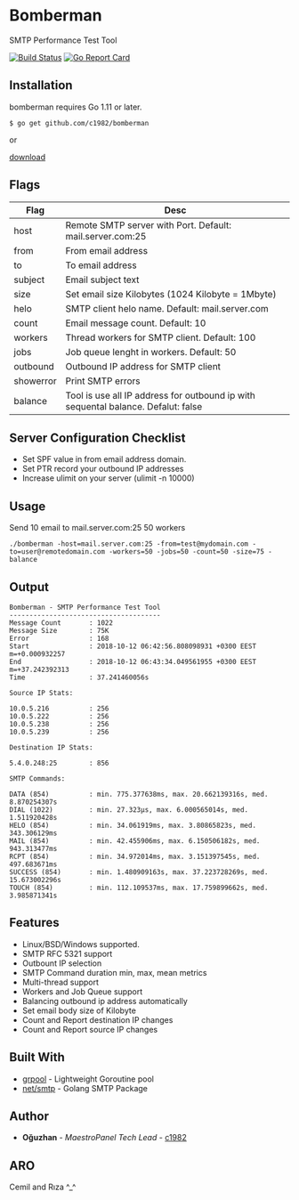 # Bomberman
SMTP Performance Test Tool

[![Build Status](https://travis-ci.org/c1982/bomberman.svg?branch=master)](https://travis-ci.org/c1982/bomberman) [![Go Report Card](https://goreportcard.com/badge/github.com/c1982/bomberman)](https://goreportcard.com/report/github.com/c1982/bomberman)


## Installation

bomberman requires Go 1.11 or later.

```
$ go get github.com/c1982/bomberman
```

or


[download](https://github.com/c1982/bomberman/releases)

## Flags

| Flag        | Desc           | 
| ------------- |-------------| 
| host | Remote SMTP server with Port. Default: mail.server.com:25 | 
| from | From email address | 
| to | To email address| 
| subject | Email subject text | 
| size | Set email size Kilobytes (1024 Kilobyte = 1Mbyte) |
| helo | SMTP client helo name. Default: mail.server.com | 
| count | Email message count. Default: 10|
| workers | Thread workers for SMTP client. Default: 100 |
| jobs | Job queue lenght in workers. Default: 50 |
| outbound | Outbound IP address for SMTP client |
| showerror | Print SMTP errors |
| balance | Tool is use all IP address for outbound ip with sequental balance. Defalut: false |


## Server Configuration Checklist

* Set SPF value in from email address domain.
* Set PTR record your outbound IP addresses
* Increase ulimit on your server (ulimit -n 10000)

## Usage

Send 10 email to mail.server.com:25 50 workers

```
./bomberman -host=mail.server.com:25 -from=test@mydomain.com -to=user@remotedomain.com -workers=50 -jobs=50 -count=50 -size=75 -balance
```

## Output

```
Bomberman - SMTP Performance Test Tool
--------------------------------------
Message Count		: 1022
Message Size		: 75K
Error			    : 168
Start			    : 2018-10-12 06:42:56.808098931 +0300 EEST m=+0.000932257
End			        : 2018-10-12 06:43:34.049561955 +0300 EEST m=+37.242392313
Time			    : 37.241460056s

Source IP Stats:

10.0.5.216		    : 256
10.0.5.222		    : 256
10.0.5.238		    : 256
10.0.5.239		    : 256

Destination IP Stats:

5.4.0.248:25	    : 856

SMTP Commands:

DATA (854)	        : min. 775.377638ms, max. 20.662139316s, med. 8.870254307s
DIAL (1022)	        : min. 27.323µs, max. 6.000565014s, med. 1.511920428s
HELO (854)	        : min. 34.061919ms, max. 3.80865823s, med. 343.306129ms
MAIL (854)	        : min. 42.455906ms, max. 6.150506182s, med. 943.313477ms
RCPT (854)	        : min. 34.972014ms, max. 3.151397545s, med. 497.683671ms
SUCCESS (854)	    : min. 1.480909163s, max. 37.223728269s, med. 15.673002296s
TOUCH (854)	        : min. 112.109537ms, max. 17.759899662s, med. 3.985871341s
```

## Features

* Linux/BSD/Windows supported.
* SMTP RFC 5321 support
* Outbount IP selection
* SMTP Command duration min, max, mean metrics
* Multi-thread support
* Workers and Job Queue support
* Balancing outbound ip address automatically
* Set email body size of Kilobyte
* Count and Report destination IP changes 
* Count and Report source IP changes

## Built With

* [grpool](https://github.com/ivpusic/grpool) - Lightweight Goroutine pool
* [net/smtp](https://golang.org/pkg/net/smtp/) - Golang SMTP Package

## Author

* **Oğuzhan** - *MaestroPanel Tech Lead* - [c1982](https://github.com/c1982)

## ARO

Cemil and Rıza ^_^